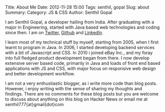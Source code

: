 Title: About Me
Date: 2012-11-28 15:00
Tags: senthil, gopal
Slug: about
Summary:
Category: JS & CSS
Author: Senthil Gopal

I am Senthil Gopal, a developer hailing from India. After graduating with a major in Engineering, started with Java based web technologies and coding since then. I am on [Twitter](https://twitter.com/sengopal), [Github](http://github.com/sengopal) and [LinkedIn](http://www.linkedin.com/in/senthilgopal).

I learn most of my technical stuff by myself, starting from 2005, when I first learnt to program in Java. In 2006, I started developing backend services with a bit of Javascript and CSS. In 2010 i joined eBay Inc., and my foray into full fledged product development began from there. I now develop extensive server based code, primarily in Java and loads of front end based applications with JS and CSS, with major focus on responsive web design and better development workflow.

I am not a very enthustiastic blogger, as i write more code than blog posts. However, i enjoy writing with the sense of sharing my thoughts and findings. There are no comments for these blog posts but you are welcome to discuss about anything on this blog on Hacker News or email me at senthil777{at}gmail{dot}com
